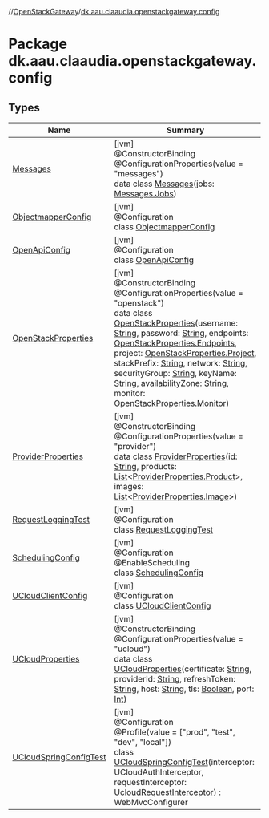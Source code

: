 //[OpenStackGateway](../../index.md)/[dk.aau.claaudia.openstackgateway.config](index.md)

# Package dk.aau.claaudia.openstackgateway.config

## Types

| Name | Summary |
|---|---|
| [Messages](-messages/index.md) | [jvm]<br>@ConstructorBinding<br>@ConfigurationProperties(value = "messages")<br>data class [Messages](-messages/index.md)(jobs: [Messages.Jobs](-messages/-jobs/index.md)) |
| [ObjectmapperConfig](-objectmapper-config/index.md) | [jvm]<br>@Configuration<br>class [ObjectmapperConfig](-objectmapper-config/index.md) |
| [OpenApiConfig](-open-api-config/index.md) | [jvm]<br>@Configuration<br>class [OpenApiConfig](-open-api-config/index.md) |
| [OpenStackProperties](-open-stack-properties/index.md) | [jvm]<br>@ConstructorBinding<br>@ConfigurationProperties(value = "openstack")<br>data class [OpenStackProperties](-open-stack-properties/index.md)(username: [String](https://kotlinlang.org/api/latest/jvm/stdlib/kotlin/-string/index.html), password: [String](https://kotlinlang.org/api/latest/jvm/stdlib/kotlin/-string/index.html), endpoints: [OpenStackProperties.Endpoints](-open-stack-properties/-endpoints/index.md), project: [OpenStackProperties.Project](-open-stack-properties/-project/index.md), stackPrefix: [String](https://kotlinlang.org/api/latest/jvm/stdlib/kotlin/-string/index.html), network: [String](https://kotlinlang.org/api/latest/jvm/stdlib/kotlin/-string/index.html), securityGroup: [String](https://kotlinlang.org/api/latest/jvm/stdlib/kotlin/-string/index.html), keyName: [String](https://kotlinlang.org/api/latest/jvm/stdlib/kotlin/-string/index.html), availabilityZone: [String](https://kotlinlang.org/api/latest/jvm/stdlib/kotlin/-string/index.html), monitor: [OpenStackProperties.Monitor](-open-stack-properties/-monitor/index.md)) |
| [ProviderProperties](-provider-properties/index.md) | [jvm]<br>@ConstructorBinding<br>@ConfigurationProperties(value = "provider")<br>data class [ProviderProperties](-provider-properties/index.md)(id: [String](https://kotlinlang.org/api/latest/jvm/stdlib/kotlin/-string/index.html), products: [List](https://kotlinlang.org/api/latest/jvm/stdlib/kotlin.collections/-list/index.html)&lt;[ProviderProperties.Product](-provider-properties/-product/index.md)&gt;, images: [List](https://kotlinlang.org/api/latest/jvm/stdlib/kotlin.collections/-list/index.html)&lt;[ProviderProperties.Image](-provider-properties/-image/index.md)&gt;) |
| [RequestLoggingTest](-request-logging-test/index.md) | [jvm]<br>@Configuration<br>class [RequestLoggingTest](-request-logging-test/index.md) |
| [SchedulingConfig](-scheduling-config/index.md) | [jvm]<br>@Configuration<br>@EnableScheduling<br>class [SchedulingConfig](-scheduling-config/index.md) |
| [UCloudClientConfig](-u-cloud-client-config/index.md) | [jvm]<br>@Configuration<br>class [UCloudClientConfig](-u-cloud-client-config/index.md) |
| [UCloudProperties](-u-cloud-properties/index.md) | [jvm]<br>@ConstructorBinding<br>@ConfigurationProperties(value = "ucloud")<br>data class [UCloudProperties](-u-cloud-properties/index.md)(certificate: [String](https://kotlinlang.org/api/latest/jvm/stdlib/kotlin/-string/index.html), providerId: [String](https://kotlinlang.org/api/latest/jvm/stdlib/kotlin/-string/index.html), refreshToken: [String](https://kotlinlang.org/api/latest/jvm/stdlib/kotlin/-string/index.html), host: [String](https://kotlinlang.org/api/latest/jvm/stdlib/kotlin/-string/index.html), tls: [Boolean](https://kotlinlang.org/api/latest/jvm/stdlib/kotlin/-boolean/index.html), port: [Int](https://kotlinlang.org/api/latest/jvm/stdlib/kotlin/-int/index.html)) |
| [UCloudSpringConfigTest](-u-cloud-spring-config-test/index.md) | [jvm]<br>@Configuration<br>@Profile(value = ["prod", "test", "dev", "local"])<br>class [UCloudSpringConfigTest](-u-cloud-spring-config-test/index.md)(interceptor: UCloudAuthInterceptor, requestInterceptor: [UcloudRequestInterceptor](../dk.aau.claaudia.openstackgateway.interceptors/-ucloud-request-interceptor/index.md)) : WebMvcConfigurer |
